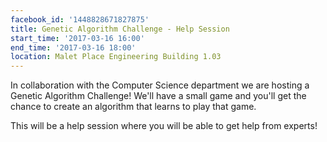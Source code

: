 ```yaml
---
facebook_id: '1448828671827875'
title: Genetic Algorithm Challenge - Help Session
start_time: '2017-03-16 16:00'
end_time: '2017-03-16 18:00'
location: Malet Place Engineering Building 1.03
---
```


In collaboration with the Computer Science department we are hosting a Genetic Algorithm Challenge! We'll have a small game and you'll get the chance to create an algorithm that learns to play that game.  
  
This will be a help session where you will be able to get help from experts!